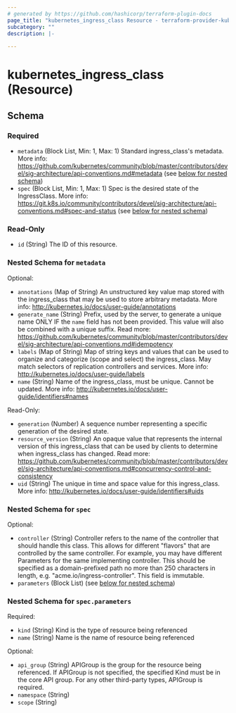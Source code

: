 ```yaml
---
# generated by https://github.com/hashicorp/terraform-plugin-docs
page_title: "kubernetes_ingress_class Resource - terraform-provider-kubernetes"
subcategory: ""
description: |-
  
---
```


# kubernetes_ingress_class (Resource)





<!-- schema generated by tfplugindocs -->
## Schema

### Required

- `metadata` (Block List, Min: 1, Max: 1) Standard ingress_class's metadata. More info: https://github.com/kubernetes/community/blob/master/contributors/devel/sig-architecture/api-conventions.md#metadata (see [below for nested schema](#nestedblock--metadata))
- `spec` (Block List, Min: 1, Max: 1) Spec is the desired state of the IngressClass. More info: https://git.k8s.io/community/contributors/devel/sig-architecture/api-conventions.md#spec-and-status (see [below for nested schema](#nestedblock--spec))

### Read-Only

- `id` (String) The ID of this resource.

<a id="nestedblock--metadata"></a>
### Nested Schema for `metadata`

Optional:

- `annotations` (Map of String) An unstructured key value map stored with the ingress_class that may be used to store arbitrary metadata. More info: http://kubernetes.io/docs/user-guide/annotations
- `generate_name` (String) Prefix, used by the server, to generate a unique name ONLY IF the `name` field has not been provided. This value will also be combined with a unique suffix. Read more: https://github.com/kubernetes/community/blob/master/contributors/devel/sig-architecture/api-conventions.md#idempotency
- `labels` (Map of String) Map of string keys and values that can be used to organize and categorize (scope and select) the ingress_class. May match selectors of replication controllers and services. More info: http://kubernetes.io/docs/user-guide/labels
- `name` (String) Name of the ingress_class, must be unique. Cannot be updated. More info: http://kubernetes.io/docs/user-guide/identifiers#names

Read-Only:

- `generation` (Number) A sequence number representing a specific generation of the desired state.
- `resource_version` (String) An opaque value that represents the internal version of this ingress_class that can be used by clients to determine when ingress_class has changed. Read more: https://github.com/kubernetes/community/blob/master/contributors/devel/sig-architecture/api-conventions.md#concurrency-control-and-consistency
- `uid` (String) The unique in time and space value for this ingress_class. More info: http://kubernetes.io/docs/user-guide/identifiers#uids


<a id="nestedblock--spec"></a>
### Nested Schema for `spec`

Optional:

- `controller` (String) Controller refers to the name of the controller that should handle this class. This allows for different "flavors" that are controlled by the same controller. For example, you may have different Parameters for the same implementing controller. This should be specified as a domain-prefixed path no more than 250 characters in length, e.g. "acme.io/ingress-controller". This field is immutable.
- `parameters` (Block List) (see [below for nested schema](#nestedblock--spec--parameters))

<a id="nestedblock--spec--parameters"></a>
### Nested Schema for `spec.parameters`

Required:

- `kind` (String) Kind is the type of resource being referenced
- `name` (String) Name is the name of resource being referenced

Optional:

- `api_group` (String) APIGroup is the group for the resource being referenced. If APIGroup is not specified, the specified Kind must be in the core API group. For any other third-party types, APIGroup is required.
- `namespace` (String)
- `scope` (String)


